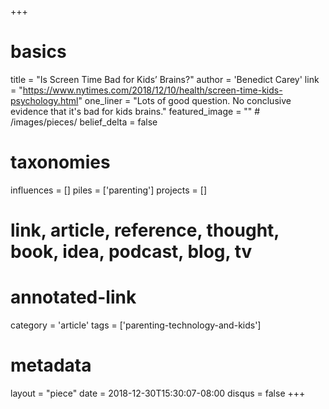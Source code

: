 +++
# basics
title     		 = "Is Screen Time Bad for Kids’ Brains?"
author    		 = 'Benedict Carey'
link      		 = "https://www.nytimes.com/2018/12/10/health/screen-time-kids-psychology.html"
one_liner 		 = "Lots of good question. No conclusive evidence that it's bad for kids brains."
featured_image = "" # /images/pieces/
belief_delta   = false

# taxonomies
influences		 = []
piles     		 = ['parenting']
projects			 = []

# link, article, reference, thought, book, idea, podcast, blog, tv
# annotated-link
category  		 = 'article'
tags 					 = ['parenting-technology-and-kids']

# metadata
layout	    	 = "piece"
date      		 = 2018-12-30T15:30:07-08:00
disqus    		 = false
+++

